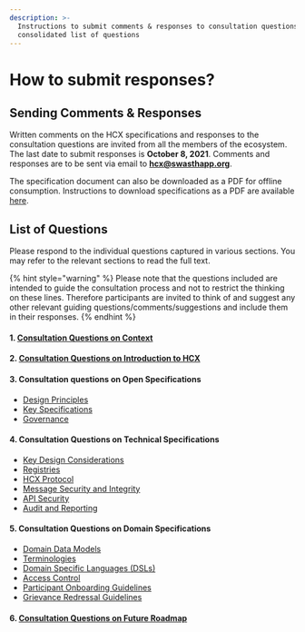 ```yaml
---
description: >-
  Instructions to submit comments & responses to consultation questions, and
  consolidated list of questions
---
```


# How to submit responses?

## Sending Comments & Responses

Written comments on the HCX specifications and responses to the consultation questions are invited from all the members of the ecosystem. The last date to submit responses is **October 8, 2021**. Comments and responses are to be sent via email to [**hcx@swasthapp.org**](mailto:hcx@swasthapp.org).

The specification document can also be downloaded as a PDF for offline consumption. Instructions to download specifications as a PDF are available [here](https://docs.gitbook.com/features/pdf-export#export-entire-space).

## List of Questions

Please respond to the individual questions captured in various sections. You may refer to the relevant sections to read the full text.

{% hint style="warning" %}
Please note that the questions included are intended to guide the consultation process and not to restrict the thinking on these lines. Therefore participants are invited to think of and suggest any other relevant guiding questions/comments/suggestions and include them in their responses.
{% endhint %}

#### 1. [Consultation Questions on Context](<README (1).md#questions-for-consultation>)

#### 2. [Consultation Questions on Introduction to HCX](what-is-hcx.md#questions-for-consultation)

#### 3. Consultation questions on Open Specifications

* [Design Principles](open-specifications/design-principles.md#questions-for-consultation)
* [Key Specifications](open-specifications/key-specifications.md#questions-for-consultation)
* [Governance](open-specifications/governance.md#questions-for-consultation)

#### 4. Consultation Questions on Technical Specifications

* [Key Design Considerations](broken-reference)
* [Registries](hcx-technical-specifications/open-protocol/registries.md#questions-for-consultation)
* [HCX Protocol](hcx-technical-specifications/open-protocol/key-components-building-blocks/#questions-for-consultation)
* [Message Security and Integrity](hcx-technical-specifications/open-protocol/data-security-and-privacy/message-security-and-integrity.md#questions-for-consultation)
* [API Security](hcx-technical-specifications/open-protocol/data-security-and-privacy/api-security.md#questions-for-consultation)
* [Audit and Reporting](hcx-technical-specifications/open-protocol/audit.md#questions-for-consultation)

#### 5. Consultation Questions on Domain Specifications

* [Domain Data Models](hcx-domain-specifications/domain-data-specifications/domain-data-models/#questions-for-consultation)
* [Terminologies](hcx-domain-specifications/domain-data-specifications/terminologies-code-sets-or-metadata-standards.md#questions-for-consultation)
* [Domain Specific Languages (DSLs)](hcx-domain-specifications/domain-data-specifications/domain-specific-languages-dsls.md#questions-for-consultation)
* [Access Control](hcx-domain-specifications/healthcare-operations-policies/access-control-roles.md#questions-for-consultation)
* [Participant Onboarding Guidelines](hcx-domain-specifications/healthcare-operations-policies/participant-onboarding.md#questions-for-consultation)
* [Grievance Redressal Guidelines](hcx-domain-specifications/healthcare-operations-policies/guidelines-for-grievance-redressal.md#questions-for-consultation)

#### 6. [Consultation Questions on Future Roadmap](next-steps.md#questions-for-consultation)
